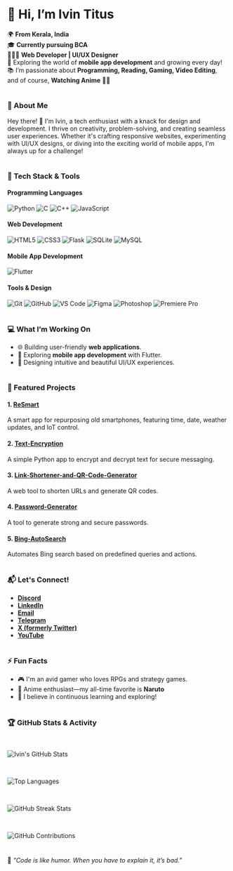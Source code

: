 # **👋 Hi, I’m Ivin Titus**  

🌍 **From Kerala, India**  
🎓 **Currently pursuing BCA**  
👨🏻‍💻 **Web Developer | UI/UX Designer**  
🌱 Exploring the world of **mobile app development** and growing every day!  
📚 I’m passionate about **Programming, Reading, Gaming, Video Editing**, and of course, **Watching Anime** 🎥✨  

#

### **🌟 About Me**  

Hey there! 👋 I'm Ivin, a tech enthusiast with a knack for design and development. I thrive on creativity, problem-solving, and creating seamless user experiences. Whether it's crafting responsive websites, experimenting with UI/UX designs, or diving into the exciting world of mobile apps, I'm always up for a challenge!  

#

### **🚀 Tech Stack & Tools** 

#### **Programming Languages**
![Python](https://img.shields.io/badge/-Python-3776AB?style=flat&logo=python&logoColor=white) ![C](https://img.shields.io/badge/-C-A8B9CC?style=flat&logo=c&logoColor=white)  ![C++](https://img.shields.io/badge/-C%2B%2B-00599C?style=flat&logo=c%2B%2B&logoColor=white)  ![JavaScript](https://img.shields.io/badge/-JavaScript-F7DF1E?style=flat&logo=javascript&logoColor=black)

#### **Web Development**
![HTML5](https://img.shields.io/badge/-HTML5-E34F26?style=flat&logo=html5&logoColor=white) ![CSS3](https://img.shields.io/badge/-CSS3-1572B6?style=flat&logo=css3&logoColor=white)  ![Flask](https://img.shields.io/badge/-Flask-000000?style=flat&logo=flask&logoColor=white)  ![SQLite](https://img.shields.io/badge/-SQLite-003B57?style=flat&logo=sqlite&logoColor=white)  ![MySQL](https://img.shields.io/badge/-MySQL-4479A1?style=flat&logo=mysql&logoColor=white)  

#### **Mobile App Development**
![Flutter](https://img.shields.io/badge/-Flutter-02569B?style=flat&logo=flutter&logoColor=white)  

#### **Tools & Design**
![Git](https://img.shields.io/badge/-Git-F05032?style=flat&logo=git&logoColor=white)  ![GitHub](https://img.shields.io/badge/-GitHub-181717?style=flat&logo=github&logoColor=white)  ![VS Code](https://img.shields.io/badge/-VS%20Code-007ACC?style=flat&logo=visualstudiocode&logoColor=white)  ![Figma](https://img.shields.io/badge/-Figma-F24E1E?style=flat&logo=figma&logoColor=white)  ![Photoshop](https://img.shields.io/badge/-Photoshop-31A8FF?style=flat&logo=adobephotoshop&logoColor=white)  ![Premiere Pro](https://img.shields.io/badge/-Premiere%20Pro-9999FF?style=flat&logo=adobepremierepro&logoColor=white)  

#

### **💻 What I’m Working On**  

- 🌐 Building user-friendly **web applications**.  
- 📱 Exploring **mobile app development** with Flutter.  
- 🎨 Designing intuitive and beautiful UI/UX experiences.  

#

### **📂 Featured Projects**  

#### 1. [ReSmart](https://github.com/ivin-titus/ReSmart)  
A smart app for repurposing old smartphones, featuring time, date, weather updates, and IoT control.  

#### 2. [Text-Encryption](https://github.com/ivin-titus/Text-Encryption)  
A simple Python app to encrypt and decrypt text for secure messaging.  

#### 3. [Link-Shortener-and-QR-Code-Generator](https://github.com/ivin-titus/Link-Shortener-and-QR-Code-Generator)  
A web tool to shorten URLs and generate QR codes.  

#### 4. [Password-Generator](https://github.com/ivin-titus/password-generator)  
A tool to generate strong and secure passwords.  

#### 5. [Bing-AutoSearch](https://github.com/ivin-titus/bing-autosearch)  
Automates Bing search based on predefined queries and actions.  

#

### **📬 Let's Connect!**  

- **[Discord](https://discordapp.com/users/887217817131286549)**  
- **[LinkedIn](https://in.linkedin.com/in/ivin-titus-49b403297)**  
- **[Email](mailto:ivintitus@hotmail.com)** 
- **[Telegram](http://t.me/Ivin_Techz)**  
- **[X (formerly Twitter)](https://twitter.com/ivin_titus_)**  
- **[YouTube](https://www.youtube.com/@Ivin_Techz)**


#

### **⚡ Fun Facts**  

- 🎮 I'm an avid gamer who loves RPGs and strategy games.  
- 🎥 Anime enthusiast—my all-time favorite is **Naruto**
- 🌱 I believe in continuous learning and exploring!  

#

### 🏆 GitHub Stats & Activity  

<br>

![Ivin's GitHub Stats](https://github-readme-stats.vercel.app/api?username=ivin-titus&show_icons=true&count_private=true&theme=radical)  

<br>

![Top Languages](https://github-readme-stats.vercel.app/api/top-langs/?username=ivin-titus&layout=compact&theme=radical)  

<br>

![GitHub Streak Stats](https://github-readme-streak-stats.herokuapp.com/?user=ivin-titus&theme=radical)  

<br>

![GitHub Contributions](https://github-contrib-widget.herokuapp.com/?username=ivin-titus)


#
🌟 _"Code is like humor. When you have to explain it, it’s bad."_  
